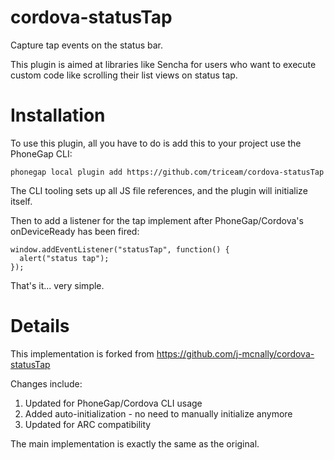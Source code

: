 cordova-statusTap
=================

Capture tap events on the status bar.

This plugin is aimed at libraries like Sencha for users who want to execute custom code like scrolling their list views on status tap.

Installation
============

To use this plugin, all you have to do is add this to your project use the PhoneGap CLI:

```
phonegap local plugin add https://github.com/triceam/cordova-statusTap
```
The CLI tooling sets up all JS file references, and the plugin will initialize itself.  

Then to add a listener for the tap implement after PhoneGap/Cordova's onDeviceReady has been fired:

```
window.addEventListener("statusTap", function() {
  alert("status tap");
});
```

That's it... very simple.


Details
============
This implementation is forked from https://github.com/j-mcnally/cordova-statusTap

Changes include:
1. Updated for PhoneGap/Cordova CLI usage
2. Added auto-initialization - no need to manually initialize anymore
3. Updated for ARC compatibility

The main implementation is exactly the same as the original.